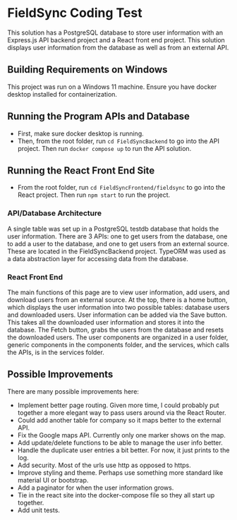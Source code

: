 # FieldSync Coding Test 

This solution has a PostgreSQL database to store user information with an Express.js API backend project and a React front end project. This solution displays user information from the database as well as from an external API.

## Building Requirements on Windows

This project was run on a Windows 11 machine. Ensure you have docker desktop installed for containerization.

## Running the Program APIs and Database

- First, make sure docker desktop is running.
- Then, from the root folder, run `cd FieldSyncBackend` to go into the API project. Then run `docker compose up` to run the API solution.

## Running the React Front End Site

- From the root folder, run `cd FieldSyncFrontend/fieldsync` to go into the React project. Then run `npm start` to run the project.

### API/Database Architecture

A single table was set up in a PostgreSQL testdb database that holds the user information. There are 3 APIs: one to get users from the database, one to add a user to the database, and one to get users from an external source. These are located in the FieldSyncBackend project. TypeORM was used as a data abstraction layer for accessing data from the database.

### React Front End

The main functions of this page are to view user information, add users, and download users from an external source. At the top, there is a home button, which displays the user information into two possible tables: database users and downloaded users. User information can be added via the Save button. This takes all the downloaded user information and stores it into the database. The Fetch button, grabs the users from the database and resets the downloaded users. The user components are organized in a user folder, generic components in the components folder, and the services, which calls the APIs, is in the services folder.    

## Possible Improvements

There are many possible improvements here:

- Implement better page routing. Given more time, I could probably put together a more elegant way to pass users around via the React Router.
- Could add another table for company so it maps better to the external API.
- Fix the Google maps API. Currently only one marker shows on the map.
- Add update/delete functions to be able to manage the user info better.
- Handle the duplicate user entries a bit better. For now, it just prints to the log.
- Add security. Most of the urls use http as opposed to https.
- Improve styling and theme. Perhaps use something more standard like material UI or bootstrap.
- Add a paginator for when the user information grows.
- Tie in the react site into the docker-compose file so they all start up together.
- Add unit tests.
